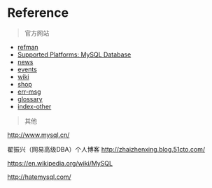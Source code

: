 # Reference

> 官方网站

- [refman](https://dev.mysql.com/doc/refman/5.6/en/)
- [Supported Platforms: MySQL Database](https://www.mysql.com/support/supportedplatforms/database.html)
- [news](http://www.mysql.com/news-and-events/web-seminars/)
- [events](http://www.mysql.com/news-and-events/events/)
- [wiki](https://wikis.oracle.com/display/mysql)
- [shop](https://shop.oracle.com/)
- [err-msg](https://dev.mysql.com/doc/refman/5.6/en/error-messages-server.html)
- [glossary](https://dev.mysql.com/doc/refman/5.6/en/glossary.html)
- [index-other](https://dev.mysql.com/doc/index-other.html)

> 其他

http://www.mysql.cn/

翟振兴（网易高级DBA）个人博客 
http://zhaizhenxing.blog.51cto.com/

https://en.wikipedia.org/wiki/MySQL

http://hatemysql.com/